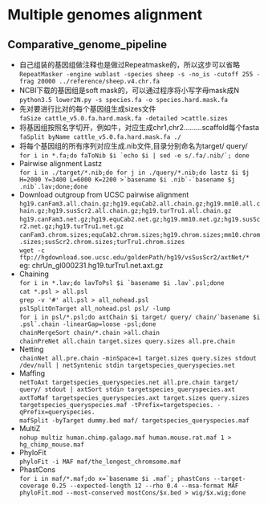 Multiple genomes alignment
===========================
## Comparative_genome_pipeline

* 自己组装的基因组做注释也是做过Repeatmaske的，所以这步可以省略<br>
```RepeatMasker -engine wublast -species sheep -s -no_is -cutoff 255 -frag 20000 ../reference/sheep.v4.chr.fa```<br>
* NCBI下载的基因组是soft mask的，可以通过程序将小写字母mask成N<br>
```python3.5 lower2N.py -s species.fa -o species.hard.mask.fa```<br>
* 先对要进行比对的每个基因组生成sizes文件<br>
```faSize cattle_v5.0.fa.hard.mask.fa -detailed >cattle.sizes```<br>
* 将基因组按照名字切开，例如牛，对应生成chr1,chr2………scaffold每个fasta<br>
```faSplit byName cattle_v5.0.fa.hard.mask.fa ./```<br>
* 将每个基因组的所有序列对应生成.nib文件,目录分别命名为target/ query/<br>
```for i in *.fa;do faToNib $i `echo $i | sed -e s/.fa/.nib/`; done```<br>
* Pairwise alignment Lastz<br>
```for i in ./target/*.nib;do for j in ./query/*.nib;do lastz $i $j H=2000 Y=3400 L=6000 K=2200 >`basename $i .nib`-`basename $j .nib`.lav;done;done```<br>
* Download outgroup from UCSC pairwise alignment<br>
```hg19.canFam3.all.chain.gz;hg19.equCab2.all.chain.gz;hg19.mm10.all.chain.gz;hg19.susScr2.all.chain.gz;hg19.turTru1.all.chain.gz```<br>
```hg19.canFam3.net.gz;hg19.equCab2.net.gz;hg19.mm10.net.gz;hg19.susScr2.net.gz;hg19.turTru1.net.gz```<br>
```canFam3.chrom.sizes;equCab2.chrom.sizes;hg19.chrom.sizes;mm10.chrom.sizes;susScr2.chrom.sizes;turTru1.chrom.sizes```<br>
```wget -c ftp://hgdownload.soe.ucsc.edu/goldenPath/hg19/vsSusScr2/axtNet/* ``` <br>
	eg: chrUn_gl000231.hg19.turTru1.net.axt.gz<br>
* Chaining <br>
```for i in *.lav;do lavToPsl $i `basename $i .lav`.psl;done```<br>
```cat *.psl > all.psl```<br>
```grep -v '#' all.psl > all_nohead.psl```<br>
```pslSplitOnTarget all_nohead.psl psl/ -lump```<br>
```for i in psl/*.psl;do axtChain $i target/ query/ chain/`basename $i .psl`.chain -linearGap=loose -psl;done```<br>
```chainMergeSort chain/*.chain >all.chain```<br>
```chainPreNet all.chain target.sizes query.sizes all.pre.chain```<br>
* Netting<br>
```chainNet all.pre.chain -minSpace=1 target.sizes query.sizes stdout /dev/null | netSyntenic stdin targetspecies_queryspecies.net```<br>
* Maffing <br>
```netToAxt targetspecies_queryspecies.net all.pre.chain target/ query/ stdout | axtSort stdin targetspecies_queryspecies.axt```<br>
```axtToMaf targetspecies_queryspecies.axt target.sizes query.sizes targetspecies_queryspecies.maf -tPrefix=targetspecies. -qPrefix=queryspecies.```<br>
```mafSplit -byTarget dummy.bed maf/ targetspecies_queryspecies.maf```<br>
* MultiZ <br>
```nohup multiz human.chimp.galago.maf human.mouse.rat.maf 1 > hg_chimp_mouse.maf```<br>
* PhyloFit<br>
```phyloFit -i MAF maf/the_longest_chromsome.maf```<br>
* PhastCons <br>
```for i in maf/*.maf;do x=`basename $i .maf`; phastCons --target-coverage 0.25 --expected-length 12 --rho 0.4 --msa-format MAF phyloFit.mod --most-conserved mostCons/$x.bed > wig/$x.wig;done```<br>
